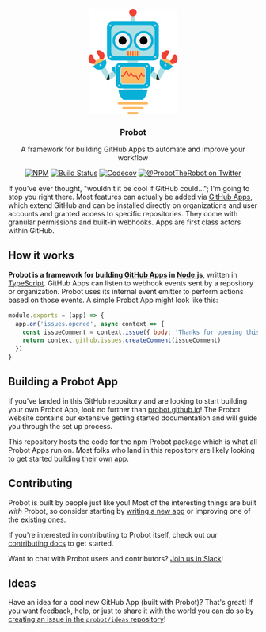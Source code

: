 <p align="center">
  <img src="/static/robot.svg" width="180" />
</p>
<h3 align="center">Probot</h3>
<p align="center">A framework for building GitHub Apps to automate and improve your workflow<p>
<p align="center"><a href="https://npmjs.com/package/probot"><img src="https://badgen.net/npm/v/probot" alt="NPM"></a> <a href="https://travis-ci.com/probot/probot"><img src="https://badgen.now.sh/travis/probot/probot" alt="Build Status"></a> <a href="https://codecov.io/gh/probot/probot/"><img src="https://badgen.now.sh/codecov/c/github/probot/probot" alt="Codecov"></a> <a href="https://twitter.com/ProbotTheRobot"><img src="https://img.shields.io/npm/v/probot.svg" alt="@ProbotTheRobot on Twitter"></a></p>

If you've ever thought, "wouldn't it be cool if GitHub could…"; I'm going to stop you right there. Most features can actually be added via [GitHub Apps](https://developer.github.com/apps/), which extend GitHub and can be installed directly on organizations and user accounts and granted access to specific repositories. They come with granular permissions and built-in webhooks. Apps are first class actors within GitHub.

## How it works

**Probot is a framework for building [GitHub Apps](http://developer.github.com/apps) in [Node.js](https://nodejs.org/)**,  written in [TypeScript](https://www.typescriptlang.org/). GitHub Apps can listen to webhook events sent by a repository or organization. Probot uses its internal event emitter to perform actions based on those events. A simple Probot App might look like this:

```js
module.exports = (app) => {
  app.on('issues.opened', async context => {
    const issueComment = context.issue({ body: 'Thanks for opening this issue!' })
    return context.github.issues.createComment(issueComment)
  })
}
```

## Building a Probot App

If you've landed in this GitHub repository and are looking to start building your own Probot App, look no further than [probot.github.io](https://probot.github.io/docs/)! The Probot website contains our extensive getting started documentation and will guide you through the set up process.

This repository hosts the code for the npm Probot package which is what all Probot Apps run on. Most folks who land in this repository are likely looking to get started [building their own app](https://probot.github.io/docs/).

## Contributing

Probot is built by people just like you! Most of the interesting things are built _with_ Probot, so consider starting by [writing a new app](https://probot.github.io/docs/) or improving one of the [existing ones](https://github.com/search?q=topic%3Aprobot-app&type=Repositories).

If you're interested in contributing to Probot itself, check out our [contributing docs](CONTRIBUTING.md) to get started.

Want to chat with Probot users and contributors? [Join us in Slack](https://probot-slackin.herokuapp.com/)!

## Ideas

Have an idea for a cool new GitHub App (built with Probot)? That's great! If you want feedback, help, or just to share it with the world you can do so by [creating an issue in the `probot/ideas` repository](https://github.com/probot/ideas/issues/new)!
